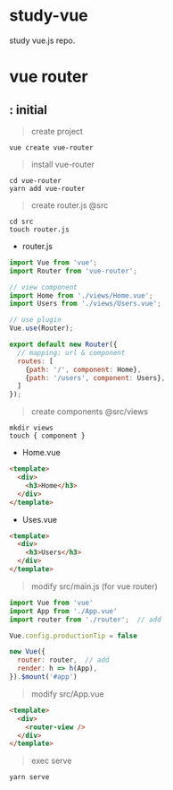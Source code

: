 # study-vue
study vue.js repo.


# vue router

## : initial

> create project

```
vue create vue-router
```

> install vue-router

```
cd vue-router
yarn add vue-router
```

> create router.js @src

```
cd src
touch router.js
```

* router.js

```javascript
import Vue from 'vue';
import Router from 'vue-router';

// view component
import Home from './views/Home.vue';
import Users from './views/Users.vue';

// use plugin
Vue.use(Router);

export default new Router({
  // mapping: url & component
  routes: [
    {path: '/', component: Home},
    {path: '/users', component: Users},
  ]
});
```

> create components @src/views

```
mkdir views
touch { component }
```

* Home.vue

```html
<template>
  <div>
    <h3>Home</h3>
  </div>
</template>
```

* Uses.vue

```html
<template>
  <div>
    <h3>Users</h3>
  </div>
</template>
```

> modify src/main.js (for vue router)

```javascript
import Vue from 'vue'
import App from './App.vue'
import router from './router';  // add

Vue.config.productionTip = false

new Vue({
  router: router,  // add
  render: h => h(App),
}).$mount('#app')
```

> modify src/App.vue

```html
<template>
  <div>
    <router-view />
  </div>
</template>
```

> exec serve

```
yarn serve
```


